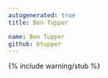 ```yaml
---
autogenerated: true
title: Ben Tupper

name: Ben Tupper
github: btupper
---
```

{% include warning/stub %}

